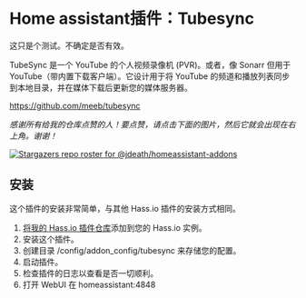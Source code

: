 # Home assistant插件：Tubesync

这只是个测试。不确定是否有效。

TubeSync 是一个 YouTube 的个人视频录像机 (PVR)。或者，像 Sonarr 但用于 YouTube（带内置下载客户端）。它设计用于将 YouTube 的频道和播放列表同步到本地目录，并在媒体下载后更新您的媒体服务器。

https://github.com/meeb/tubesync

_感谢所有给我的仓库点赞的人！要点赞，请点击下面的图片，然后它就会出现在右上角。谢谢！_

[![Stargazers repo roster for @jdeath/homeassistant-addons](https://reporoster.com/stars/jdeath/homeassistant-addons)](https://github.com/jdeath/homeassistant-addons/stargazers)


## 安装

这个插件的安装非常简单，与其他 Hass.io 插件的安装方式相同。

1. [将我的 Hass.io 插件仓库][repository]添加到您的 Hass.io 实例。
1. 安装这个插件。
1. 创建目录 /config/addon_config/tubesync 来存储您的配置。
1. 启动插件。
1. 检查插件的日志以查看是否一切顺利。
1. 打开 WebUI 在 homeassistant:4848


[repository]: https://github.com/jdeath/homeassistant-addons